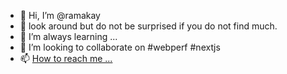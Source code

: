 - 👋 Hi, I’m @ramakay
- 👀 look around but do not be surprised if you do not find much.
- 🌱 I’m always learning ...
- 💞️ I’m looking to collaborate on #webperf #nextjs 
- 📫 [How to reach me ...](https://stackoverflow.com/users/13749957/ramakay)

<!---
ramakay/ramakay is a ✨ special ✨ repository because its `README.md` (this file) appears on your GitHub profile.
You can click the Preview link to take a look at your changes.
--->
